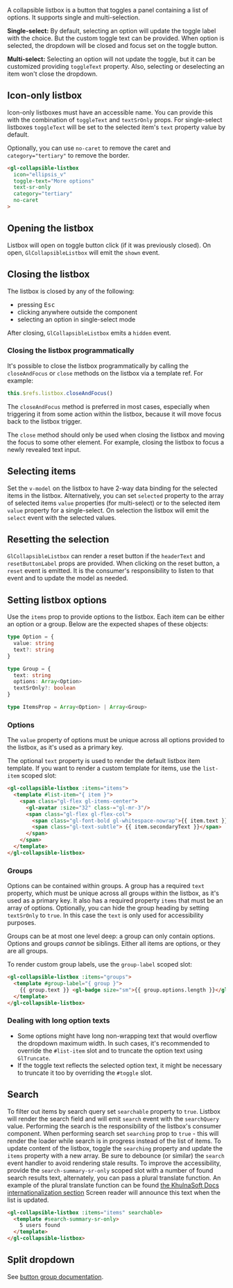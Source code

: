 A collapsible listbox is a button that toggles a panel containing a list of options.
It supports single and multi-selection.

**Single-select:** By default, selecting an option will update the toggle label with the choice.
But the custom toggle text can be provided.
When option is selected, the dropdown will be closed and focus set on the toggle button.

**Multi-select:** Selecting an option will not update the toggle, but it can be customized
providing `toggleText` property. Also, selecting or deselecting an item won't close the dropdown.

## Icon-only listbox

Icon-only listboxes must have an accessible name.
You can provide this with the combination of `toggleText` and `textSrOnly` props.
For single-select listboxes `toggleText` will be set to the selected item's `text` property value
by default.

Optionally, you can use `no-caret` to remove the caret and `category="tertiary"` to remove the border.

```html
<gl-collapsible-listbox
  icon="ellipsis_v"
  toggle-text="More options"
  text-sr-only
  category="tertiary"
  no-caret
>
```

## Opening the listbox

Listbox will open on toggle button click (if it was previously closed).
On open, `GlCollapsibleListbox` will emit the `shown` event.

## Closing the listbox

The listbox is closed by any of the following:

- pressing <kbd>Esc</kbd>
- clicking anywhere outside the component
- selecting an option in single-select mode

After closing, `GlCollapsibleListbox` emits a `hidden` event.

### Closing the listbox programmatically

It's possible to close the listbox programmatically by calling the `closeAndFocus` or `close` methods
on the listbox via a template ref. For example:

```js
this.$refs.listbox.closeAndFocus()
```

The `closeAndFocus` method is preferred in most cases, especially when triggering it from some action
within the listbox, because it will move focus back to the listbox trigger.

The `close` method should only be used when closing the listbox and moving the focus to some other element.
For example, closing the listbox to focus a newly revealed text input.

## Selecting items

Set the `v-model` on the listbox to have 2-way data binding for the selected items in the listbox.
Alternatively, you can set `selected` property to the array of selected items
`value` properties (for multi-select) or to the selected item `value` property for a single-select.
On selection the listbox will emit the `select` event with the selected values.

## Resetting the selection

`GlCollapsibleListbox` can render a reset button if the `headerText` and
`resetButtonLabel` props are provided.
When clicking on the reset button, a `reset` event is emitted. It is the consumer's responsibility
to listen to that event and to update the model as needed.

## Setting listbox options

Use the `items` prop to provide options to the listbox. Each item can be
either an option or a group. Below are the expected shapes of these
objects:

```typescript
type Option = {
  value: string
  text?: string
}

type Group = {
  text: string
  options: Array<Option>
  textSrOnly?: boolean
}

type ItemsProp = Array<Option> | Array<Group>
```

### Options

The `value` property of options must be unique across all options
provided to the listbox, as it's used as a primary key.

The optional `text` property is used to render the default listbox item
template. If you want to render a custom template for items, use the
`list-item` scoped slot:

```html
<gl-collapsible-listbox :items="items">
  <template #list-item="{ item }">
    <span class="gl-flex gl-items-center">
      <gl-avatar :size="32" class-="gl-mr-3"/>
      <span class="gl-flex gl-flex-col">
        <span class="gl-font-bold gl-whitespace-nowrap">{{ item.text }}</span>
        <span class="gl-text-subtle"> {{ item.secondaryText }}</span>
      </span>
    </span>
  </template>
</gl-collapsible-listbox>
```

### Groups

Options can be contained within groups. A group has a required `text`
property, which must be unique across all groups within the listbox, as
it's used as a primary key. It also has a required property `items` that
must be an array of options. Optionally, you can hide the group heading
by setting `textSrOnly` to `true`. In this case the `text` is only used
for accessibility purposes.

Groups can be at most one level deep: a group can only contain options.
Options and groups _cannot_ be siblings. Either all items are options,
or they are all groups.

To render custom group labels, use the `group-label` scoped slot:

```html
<gl-collapsible-listbox :items="groups">
  <template #group-label="{ group }">
    {{ group.text }} <gl-badge size="sm">{{ group.options.length }}</gl-badge>
  </template>
</gl-collapsible-listbox>
```

### Dealing with long option texts

- Some options might have long non-wrapping text that would overflow the dropdown maximum width. In
such cases, it's recommended to override the `#list-item` slot and to truncate the option text using
`GlTruncate`.
- If the toggle text reflects the selected option text, it might be necessary to truncate
it too by overriding the `#toggle` slot.

## Search

To filter out items by  search query set `searchable` property to `true`.
Listbox will render the search field and will emit `search` event with the `searchQuery` value.
Performing the search is the responsibility of the listbox's consumer component.
When performing search set `searching` prop to `true` - this will render the loader
while search is in progress instead of the list of items.
To update content of the listbox, toggle the `searching` property
and update the `items` property with a new array. Be sure to debounce (or
similar) the `search` event handler to avoid rendering stale results.
To improve the accessibility, provide the `search-summary-sr-only` scoped slot
with a number of found search results text, alternately, you can pass a plural translate function.
An example of the plural translate function can be found [the KhulnaSoft Docs internationalization section](https://docs.gitlab.com/ee/development/i18n/externalization.html#plurals)
Screen reader will announce this text when the list is updated.

```html
<gl-collapsible-listbox :items="items" searchable>
  <template #search-summary-sr-only>
    5 users found
  </template>
</gl-collapsible-listbox>
```

## Split dropdown

See [button group documentation](/docs/base-button-group--docs#split-dropdowns).
